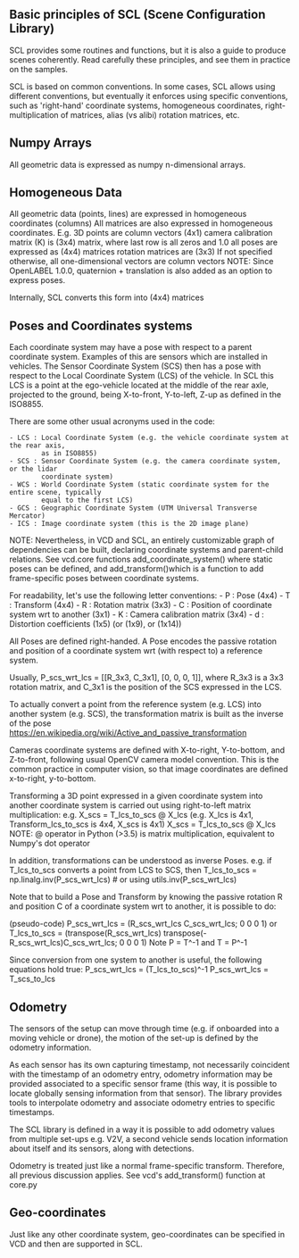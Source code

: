 
Basic principles of SCL (Scene Configuration Library)
-----------------------------

SCL provides some routines and functions, but it is also a guide to produce scenes coherently.
Read carefully these principles, and see them in practice on the samples.

SCL is based on common conventions. In some cases, SCL allows using different conventions,
but eventually it enforces using specific conventions, such as 'right-hand' coordinate systems,
homogeneous coordinates, right-multiplication of matrices, alias (vs alibi) rotation matrices, etc.

Numpy Arrays
-----------------------------
All geometric data is expressed as numpy n-dimensional arrays.

Homogeneous Data
-----------------------------
All geometric data (points, lines) are expressed in homogeneous coordinates (columns)
All matrices are also expressed in homogeneous coordinates.
E.g. 3D points are column vectors \(4x1\)
        camera calibration matrix (K) is \(3x4\) matrix, where last row is all zeros and 1.0
        all poses are expressed as \(4x4\) matrices
        rotation matrices are \(3x3\)
        If not specified otherwise, all one-dimensional vectors are column vectors
NOTE: Since OpenLABEL 1.0.0, quaternion + translation is also added as an option to express poses.

Internally, SCL converts this form into \(4x4\) matrices

Poses and Coordinates systems
-----------------------------
Each coordinate system may have a pose with respect to a parent coordinate system.
Examples of this are sensors which are installed in vehicles. The Sensor Coordinate System (SCS)
then has a pose with respect to the Local Coordinate System (LCS) of the vehicle.
In SCL this LCS is a point at the ego-vehicle located at the middle of the rear axle, projected
to the ground, being X-to-front, Y-to-left, Z-up as defined in the ISO8855.

There are some other usual acronyms used in the code:

    - LCS : Local Coordinate System (e.g. the vehicle coordinate system at the rear axis,
            as in ISO8855)
    - SCS : Sensor Coordinate System (e.g. the camera coordinate system, or the lidar
            coordinate system)
    - WCS : World Coordinate System (static coordinate system for the entire scene, typically
            equal to the first LCS)
    - GCS : Geographic Coordinate System (UTM Universal Transverse Mercator)
    - ICS : Image coordinate system (this is the 2D image plane)

NOTE: Nevertheless, in VCD and SCL, an entirely customizable graph of dependencies can be
built, declaring coordinate systems and parent-child relations. See vcd.core functions
add_coordinate_system() where static poses can be defined, and add_transform()which is a
function to add frame-specific poses between coordinate systems.

For readability, let's use the following letter conventions:
    - P : Pose \(4x4\)
    - T : Transform \(4x4\)
    - R : Rotation matrix \(3x3\)
    - C : Position of coordinate system wrt to another \(3x1\)
    - K : Camera calibration matrix \(3x4\)
    - d : Distortion coefficients \(1x5\) (or \(1x9\), or \(1x14\))

All Poses are defined right-handed. A Pose encodes the passive rotation and position of a
coordinate system wrt (with respect to) a reference system.

Usually, P_scs_wrt_lcs = [[R_3x3, C_3x1], [0, 0, 0, 1]], where R_3x3 is a 3x3 rotation matrix,
and C_3x1 is the position of the SCS expressed in the LCS.

To actually convert a point from the reference system (e.g. LCS) into another system (e.g. SCS),
the transformation matrix is built as the inverse of the pose
https://en.wikipedia.org/wiki/Active_and_passive_transformation

Cameras coordinate systems are defined with X-to-right, Y-to-bottom, and Z-to-front, following
usual OpenCV camera model convention.
This is the common practice in computer vision, so that image coordinates are defined
x-to-right, y-to-bottom.

Transforming a 3D point expressed in a given coordinate system into another coordinate system
is carried out using right-to-left matrix multiplication:
e.g. X_scs = T_lcs_to_scs @ X_lcs (e.g. X_lcs is 4x1, Transform_lcs_to_scs is 4x4, X_scs is 4x1)
        X_scs = T_lcs_to_scs @ X_lcs
NOTE: @ operator in Python (>3.5) is matrix multiplication, equivalent to Numpy's dot operator

In addition, transformations can be understood as inverse Poses.
e.g. if T_lcs_to_scs converts a point from LCS to SCS, then
        T_lcs_to_scs = np.linalg.inv(P_scs_wrt_lcs)  # or using utils.inv(P_scs_wrt_lcs)

Note that to build a Pose and Transform by knowing the passive rotation R and position C of
a coordinate system wrt to another, it is possible to do:

(pseudo-code)
P_scs_wrt_lcs = (R_scs_wrt_lcs C_scs_wrt_lcs; 0 0 0 1)
or
T_lcs_to_scs = (transpose(R_scs_wrt_lcs) transpose(-R_scs_wrt_lcs)C_scs_wrt_lcs; 0 0 0 1)
Note P = T^-1 and T = P^-1

Since conversion from one system to another is useful, the following equations hold true:
P_scs_wrt_lcs = (T_lcs_to_scs)^-1
P_scs_wrt_lcs = T_scs_to_lcs


Odometry
-----------------------------
The sensors of the setup can move through time (e.g. if onboarded into a moving vehicle or
drone), the motion of the set-up is defined by the odometry information.

As each sensor has its own capturing timestamp, not necessarily coincident with the timestamp of
an odometry entry, odometry information may be provided associated to a specific sensor frame
(this way, it is possible to locate globally sensing information from that sensor).
The library provides tools to interpolate odometry and associate odometry entries to specific
timestamps.

The SCL library is defined in a way it is possible to add odometry values from multiple set-ups
e.g. V2V, a second vehicle sends location information about itself and its sensors, along
     with detections.

Odometry is treated just like a normal frame-specific transform. Therefore, all previous
discussion applies.
See vcd's add_transform() function at core.py


Geo-coordinates
-----------------------------
Just like any other coordinate system, geo-coordinates can be specified in VCD and then are
supported in SCL.
